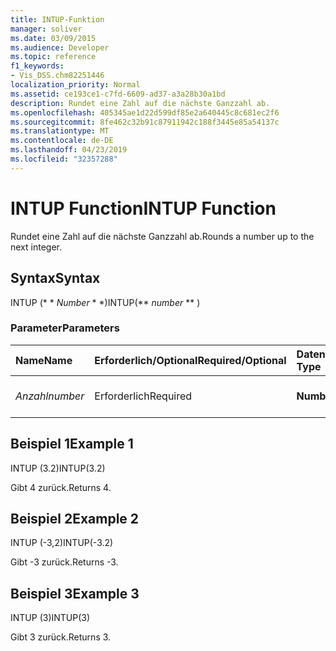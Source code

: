 ```yaml
---
title: INTUP-Funktion
manager: soliver
ms.date: 03/09/2015
ms.audience: Developer
ms.topic: reference
f1_keywords:
- Vis_DSS.chm82251446
localization_priority: Normal
ms.assetid: ce193ce1-c7fd-6609-ad37-a3a28b30a1bd
description: Rundet eine Zahl auf die nächste Ganzzahl ab.
ms.openlocfilehash: 405345ae1d22d599df85e2a640445c8c681ec2f6
ms.sourcegitcommit: 8fe462c32b91c87911942c188f3445e85a54137c
ms.translationtype: MT
ms.contentlocale: de-DE
ms.lasthandoff: 04/23/2019
ms.locfileid: "32357288"
---
```

# <a name="intup-function"></a><span data-ttu-id="0d4a6-103">INTUP Function</span><span class="sxs-lookup"><span data-stu-id="0d4a6-103">INTUP Function</span></span>

<span data-ttu-id="0d4a6-104">Rundet eine Zahl auf die nächste Ganzzahl ab.</span><span class="sxs-lookup"><span data-stu-id="0d4a6-104">Rounds a number up to the next integer.</span></span>
  
## <a name="syntax"></a><span data-ttu-id="0d4a6-105">Syntax</span><span class="sxs-lookup"><span data-stu-id="0d4a6-105">Syntax</span></span>

<span data-ttu-id="0d4a6-106">INTUP (\* \* *Number* \* \*)</span><span class="sxs-lookup"><span data-stu-id="0d4a6-106">INTUP(\*\* *number* \*\* )</span></span> 
  
### <a name="parameters"></a><span data-ttu-id="0d4a6-107">Parameter</span><span class="sxs-lookup"><span data-stu-id="0d4a6-107">Parameters</span></span>

|<span data-ttu-id="0d4a6-108">**Name**</span><span class="sxs-lookup"><span data-stu-id="0d4a6-108">**Name**</span></span>|<span data-ttu-id="0d4a6-109">**Erforderlich/Optional**</span><span class="sxs-lookup"><span data-stu-id="0d4a6-109">**Required/Optional**</span></span>|<span data-ttu-id="0d4a6-110">**Datentyp**</span><span class="sxs-lookup"><span data-stu-id="0d4a6-110">**Data Type**</span></span>|<span data-ttu-id="0d4a6-111">**Beschreibung**</span><span class="sxs-lookup"><span data-stu-id="0d4a6-111">**Description**</span></span>|
|:-----|:-----|:-----|:-----|
| <span data-ttu-id="0d4a6-112">_Anzahl_</span><span class="sxs-lookup"><span data-stu-id="0d4a6-112">_number_</span></span> <br/> |<span data-ttu-id="0d4a6-113">Erforderlich</span><span class="sxs-lookup"><span data-stu-id="0d4a6-113">Required</span></span>  <br/> |<span data-ttu-id="0d4a6-114">**Number**</span><span class="sxs-lookup"><span data-stu-id="0d4a6-114">**Number**</span></span> <br/> |<span data-ttu-id="0d4a6-115">Die aufzurundende Zahl.</span><span class="sxs-lookup"><span data-stu-id="0d4a6-115">The number to round up.</span></span>  <br/> |
   
## <a name="example-1"></a><span data-ttu-id="0d4a6-116">Beispiel 1</span><span class="sxs-lookup"><span data-stu-id="0d4a6-116">Example 1</span></span>

<span data-ttu-id="0d4a6-117">INTUP (3.2)</span><span class="sxs-lookup"><span data-stu-id="0d4a6-117">INTUP(3.2)</span></span>
  
<span data-ttu-id="0d4a6-118">Gibt 4 zurück.</span><span class="sxs-lookup"><span data-stu-id="0d4a6-118">Returns 4.</span></span>
  
## <a name="example-2"></a><span data-ttu-id="0d4a6-119">Beispiel 2</span><span class="sxs-lookup"><span data-stu-id="0d4a6-119">Example 2</span></span>

<span data-ttu-id="0d4a6-120">INTUP (-3,2)</span><span class="sxs-lookup"><span data-stu-id="0d4a6-120">INTUP(-3.2)</span></span>
  
<span data-ttu-id="0d4a6-121">Gibt -3 zurück.</span><span class="sxs-lookup"><span data-stu-id="0d4a6-121">Returns -3.</span></span>
  
## <a name="example-3"></a><span data-ttu-id="0d4a6-122">Beispiel 3</span><span class="sxs-lookup"><span data-stu-id="0d4a6-122">Example 3</span></span>

<span data-ttu-id="0d4a6-123">INTUP (3)</span><span class="sxs-lookup"><span data-stu-id="0d4a6-123">INTUP(3)</span></span>
  
<span data-ttu-id="0d4a6-124">Gibt 3 zurück.</span><span class="sxs-lookup"><span data-stu-id="0d4a6-124">Returns 3.</span></span>
  

